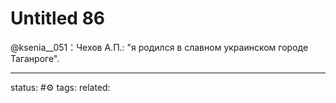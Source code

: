 # Untitled 86
@ksenia__051：Чехов А.П.: "я родился в славном украинском городе Таганроге".

--- 
status: #⚙️ 
tags: 
related: 